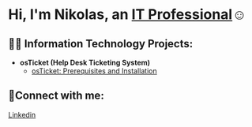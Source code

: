 <h1>Hi, I'm Nikolas, an <a href="https://www.linkedin.com/in/nikolas-parra-436a55251/">IT Professional</a>☺</h1>

<h2>👨‍💻 Information Technology Projects:</h2>

- <b>osTicket (Help Desk Ticketing System)</b>
  - [osTicket: Prerequisites and Installation](https://github.com/bear9bear/osticket-prereqs)

<h2>🤳Connect with me:</h2>

<a href="https://www.linkedin.com/in/nikolas-parra-436a55251/">Linkedin</a></h1>
